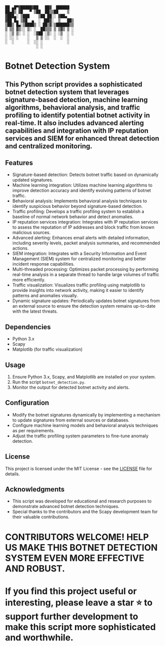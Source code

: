 
```

██ ▄█▀▓█████▓██   ██▓  ██████ 
██▄█▒ ▓█   ▀ ▒██  ██▒▒██    ▒  
▓███▄░ ▒███    ▒██ ██░░ ▓██▄   
▓██ █▄ ▒▓█  ▄  ░ ▐██▓░  ▒   ██▒
▒██▒ █▄░▒████▒ ░ ██▒▓░▒██████▒▒
▒ ▒▒ ▓▒░░ ▒░ ░  ██▒▒▒ ▒ ▒▓▒ ▒ ░
░ ░▒ ▒░ ░ ░  ░▓██ ░▒░ ░ ░▒  ░ ░
░ ░░ ░    ░   ▒ ▒ ░░  ░  ░  ░  
░  ░      ░  ░░ ░           ░  
              ░ ░ 
```
# Botnet Detection System

## This Python script provides a sophisticated botnet detection system that leverages signature-based detection, machine learning algorithms, behavioral analysis, and traffic profiling to identify potential botnet activity in real-time. It also includes advanced alerting capabilities and integration with IP reputation services and SIEM for enhanced threat detection and centralized monitoring.

## Features
- Signature-based detection: Detects botnet traffic based on dynamically updated signatures.
- Machine learning integration: Utilizes machine learning algorithms to improve detection accuracy and identify evolving patterns of botnet traffic.
- Behavioral analysis: Implements behavioral analysis techniques to identify suspicious behavior beyond signature-based detection.
- Traffic profiling: Develops a traffic profiling system to establish a baseline of normal network behavior and detect anomalies.
- IP reputation services integration: Integrates with IP reputation services to assess the reputation of IP addresses and block traffic from known malicious sources.
- Advanced alerting: Enhances email alerts with detailed information, including severity levels, packet analysis summaries, and recommended actions.
- SIEM integration: Integrates with a Security Information and Event Management (SIEM) system for centralized monitoring and better incident response capabilities.
- Multi-threaded processing: Optimizes packet processing by performing real-time analysis in a separate thread to handle large volumes of traffic more efficiently.
- Traffic visualization: Visualizes traffic profiling using matplotlib to provide insights into network activity, making it easier to identify patterns and anomalies visually.
- Dynamic signature updates: Periodically updates botnet signatures from an external source to ensure the detection system remains up-to-date with the latest threats.

## Dependencies
- Python 3.x
- Scapy
- Matplotlib (for traffic visualization)

## Usage
1. Ensure Python 3.x, Scapy, and Matplotlib are installed on your system.
2. Run the script `botnet_detection.py`.
3. Monitor the output for detected botnet activity and alerts.

## Configuration
- Modify the botnet signatures dynamically by implementing a mechanism to update signatures from external sources or databases.
- Configure machine learning models and behavioral analysis techniques as per requirements.
- Adjust the traffic profiling system parameters to fine-tune anomaly detection.

## License
This project is licensed under the MIT License - see the [LICENSE](LICENSE) file for details.

## Acknowledgments
- This script was developed for educational and research purposes to demonstrate advanced botnet detection techniques.
- Special thanks to the contributors and the Scapy development team for their valuable contributions.

# CONTRIBUTORS WELCOME! HELP US MAKE THIS BOTNET DETECTION SYSTEM EVEN MORE EFFECTIVE AND ROBUST.

# If you find this project useful or interesting, please leave a star ⭐ to support further development to make this script more sophisticated and worthwhile. 
